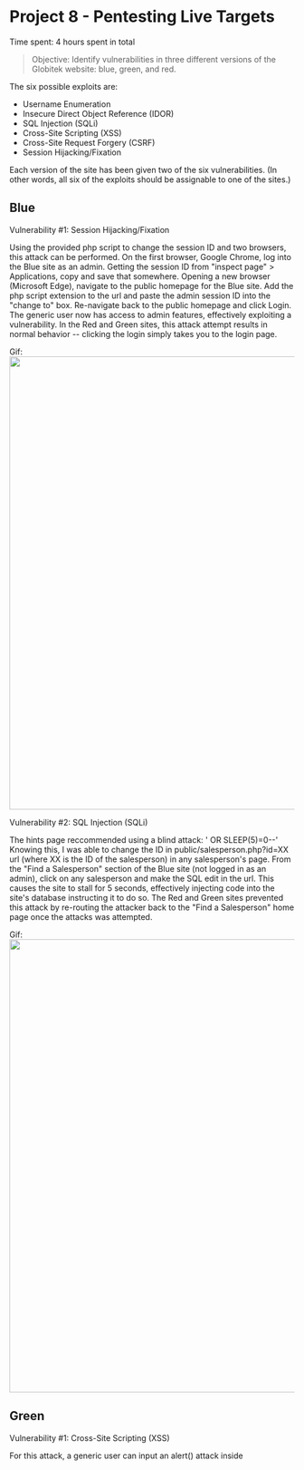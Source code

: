 # Project 8 - Pentesting Live Targets

Time spent: 4 hours spent in total

> Objective: Identify vulnerabilities in three different versions of the Globitek website: blue, green, and red.

The six possible exploits are:
* Username Enumeration
* Insecure Direct Object Reference (IDOR)
* SQL Injection (SQLi)
* Cross-Site Scripting (XSS)
* Cross-Site Request Forgery (CSRF)
* Session Hijacking/Fixation

Each version of the site has been given two of the six vulnerabilities. (In other words, all six of the exploits should be assignable to one of the sites.)

## Blue

Vulnerability #1: Session Hijacking/Fixation

Using the provided php script to change the session ID and two browsers, this attack can be performed. On the first browser, Google Chrome, log into the Blue site as an admin. Getting the session ID from "inspect page" > Applications, copy and save that somewhere. Opening a new browser (Microsoft Edge), navigate to the public homepage for the Blue site. Add the php script extension to the url and paste the admin session ID into the "change to" box. Re-navigate back to the public homepage and click Login. The generic user now has access to admin features, effectively exploiting a vulnerability. In the Red and Green sites, this attack attempt results in normal behavior -- clicking the login simply takes you to the login page.

Gif: <img src="my_gif_walkthrough_url" width="800">

Vulnerability #2: SQL Injection (SQLi)

The hints page reccommended using a blind attack: ' OR SLEEP(5)=0--'
Knowing this, I was able to change the ID in public/salesperson.php?id=XX url (where XX is the ID of the salesperson) in any salesperson's page. From the "Find a Salesperson" section of the Blue site (not logged in as an admin), click on any salesperson and make the SQL edit in the url. This causes the site to stall for 5 seconds, effectively injecting code into the site's database instructing it to do so. The Red and Green sites prevented this attack by re-routing the attacker back to the "Find a Salesperson" home page once the attacks was attempted.

Gif: <img src="my_gif_walkthrough_url" width="800">


## Green

Vulnerability #1: Cross-Site Scripting (XSS)

For this attack, a generic user can input an alert() attack inside <script> tags in the "Feedback" part of the "Contact Us" form. Nothing will happen right away, but when an admin logs in and checks their submitted feedback forms, the malicious Javascript code will execute and the alert message will pop-up. This, of course, doesn't happen on the Red or Blue sites -- instead, checking the submitted feedback simply shows the text version of the attempted Javascript.

Gif: <img src="my_gif_walkthrough_url" width="800">

Vulnerability #2: Username Enumeration

Username enumeration attacks happen when the attacked system offers clues about whether or not a username or password (or combination of the two) exists. Note that in the gif below, jmunroe99, pperson, and lbtables are the only usernames in existence.
On the Green site's login screen, if the entered username does not exist, the "Log in unsuccessful." message is not bolded -- if the username does exist, but the password is wrong, the message IS bolded. This gives attackers clues about which portion of the login is incorrect and therefore allows them the opportunity to enumerate all passwords once they have a correct username. On Blue and Red sites, the error message is bolded in both cases, offering no clues to the attacker.

Gif: <img src="my_gif_walkthrough_url" width="800">

## Red

Vulnerability #1: Insecure Direct Object Reference (IDOR)

This IDOR vulnerability allows a non-admin user to see any account - even deactivated or not-yet-active accounts. Without logging in, an attacker can look at the "Find a Salesperson" page and click on a name. This reveals the public/salesperson.php?id=XX url (XX is the ID of the salesperson). From here, the attacker can guess and type in arbitrary numbers until an inactive account is revealed. Typing in ID=10 reveals "Testy McTesterson," for example. This account isn't supposed to be public until September 1st. Since all the ID numbers are low and sequential, this guessing method is extremely successful. The Blue and Green sites avoid this by simply redirecting the user back to the list of salespeople even if a non-existent or deactivated ID is inputted.

Gif: <img src="my_gif_walkthrough_url" width="800"> 

Vulnerability #2: Cross-Site Request Frogery (CSRF)

This attack involves editing users in the "Users" section of the admin page. In the vulnerable Red site, in the edit screen of a user, once you inspect and change the csrf_token, you can then change any part of the user's information and the changes will be saved. This is obviously a vulnerability. In the Blue and Green sites, the attempted attack results in an "invalid request" screen since the new session ID is not valid.

Gif: <img src="my_gif_walkthrough_url" width="800">


## Notes

Describe any challenges encountered while doing the work
